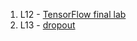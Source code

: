 1. L12 - [TensorFlow final lab](https://classroom.udacity.com/nanodegrees/nd013/parts/edf28735-efc1-4b99-8fbb-ba9c432239c8/modules/6b6c37bc-13a5-47c7-88ed-eb1fce9789a0/lessons/f035a45d-6203-4947-8175-6095862204d3/concepts/cbcb68d7-7575-442c-82d4-f796ad82b00a)
2. L13 - [dropout](https://classroom.udacity.com/nanodegrees/nd013/parts/edf28735-efc1-4b99-8fbb-ba9c432239c8/modules/6b6c37bc-13a5-47c7-88ed-eb1fce9789a0/lessons/c547d47e-bc84-434a-a72f-fd654be582f9/concepts/3cb3c513-935a-48c2-8ca7-195d4084c5da)
